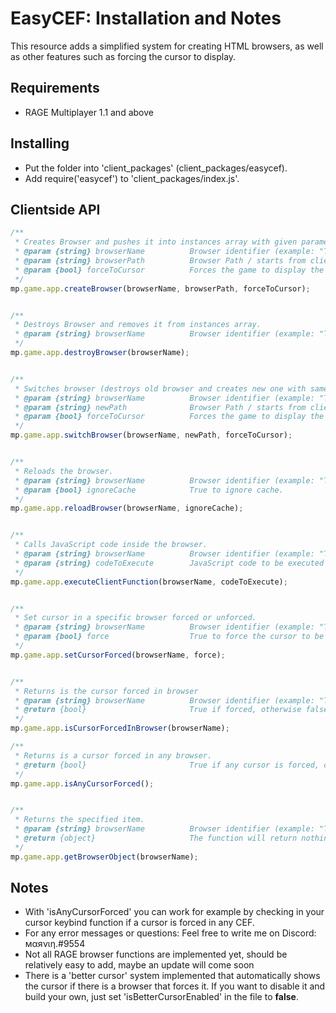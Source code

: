 # EasyCEF: Installation and Notes

This resource adds a simplified system for creating HTML browsers, as well as other features such as forcing the cursor to display.

## Requirements
* RAGE Multiplayer 1.1 and above

## Installing
* Put the folder into 'client_packages' (client_packages/easycef).
* Add require('easycef') to 'client_packages/index.js'.

## Clientside API
```js
/**
 * Creates Browser and pushes it into instances array with given parameters.
 * @param {string} browserName			Browser identifier (example: "TestBrowser1").
 * @param {string} browserPath			Browser Path / starts from client_packages (example: "testcef/index.html").
 * @param {bool} forceToCursor			Forces the game to display the cursor, even if the player can disable it until the browser is destroyed again.
 */
mp.game.app.createBrowser(browserName, browserPath, forceToCursor);


/**
 * Destroys Browser and removes it from instances array.
 * @param {string} browserName			Browser identifier (example: "TestBrowser1").
 */
mp.game.app.destroyBrowser(browserName);


/**
 * Switches browser (destroys old browser and creates new one with same name).
 * @param {string} browserName			Browser identifier (example: "TestBrowser1").
 * @param {string} newPath				Browser Path / starts from client_packages (example: "testcef/index.html").
 * @param {bool} forceToCursor			Forces the game to display the cursor, even if the player can disable it until the browser is destroyed again.
 */
mp.game.app.switchBrowser(browserName, newPath, forceToCursor);


/**
 * Reloads the browser.
 * @param {string} browserName			Browser identifier (example: "TestBrowser1").
 * @param {bool} ignoreCache			True to ignore cache.
 */
mp.game.app.reloadBrowser(browserName, ignoreCache);


/**
 * Calls JavaScript code inside the browser.
 * @param {string} browserName			Browser identifier (example: "TestBrowser1").
 * @param {string} codeToExecute		JavaScript code to be executed in browser.
 */
mp.game.app.executeClientFunction(browserName, codeToExecute);


/**
 * Set cursor in a specific browser forced or unforced.
 * @param {string} browserName			Browser identifier (example: "TestBrowser1").
 * @param {bool} force					True to force the cursor to be there.
 */
mp.game.app.setCursorForced(browserName, force);


/**
 * Returns is the cursor forced in browser
 * @param {string} browserName			Browser identifier (example: "TestBrowser1").
 * @return {bool} 						True if forced, otherwise false.
 */
mp.game.app.isCursorForcedInBrowser(browserName);

/**
 * Returns is a cursor forced in any browser.
 * @return {bool} 						True if any cursor is forced, otherwise false.
 */
mp.game.app.isAnyCursorForced();


/**
 * Returns the specified item.
 * @param {string} browserName			Browser identifier (example: "TestBrowser1").
 * @return {object} 					The function will return nothing if browser does not exist.
 */
mp.game.app.getBrowserObject(browserName);
```

## Notes

* With 'isAnyCursorForced' you can work for example by checking in your cursor keybind function if a cursor is forced in any CEF.
* For any error messages or questions: Feel free to write me on Discord: мαяνιη.#9554
* Not all RAGE browser functions are implemented yet, should be relatively easy to add, maybe an update will come soon
* There is a 'better cursor' system implemented that automatically shows the cursor if there is a browser that forces it. If you want to disable it and build your own, just set 'isBetterCursorEnabled' in the file to **false**.
